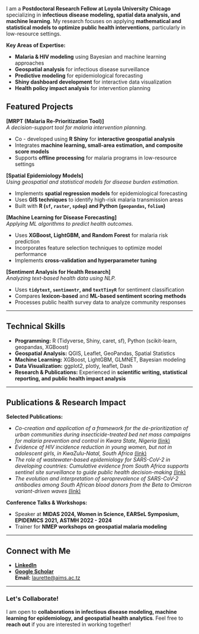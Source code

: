 I am a **Postdoctoral Research Fellow at Loyola University Chicago** specializing in **infectious disease modeling, spatial data analysis, and machine learning**. My research focuses on applying **mathematical and statistical models to optimize public health interventions**, particularly in low-resource settings.

 **Key Areas of Expertise:**
- **Malaria & HIV modeling** using Bayesian and machine learning approaches
- **Geospatial analysis** for infectious disease surveillance
- **Predictive modeling** for epidemiological forecasting
- **Shiny dashboard development** for interactive data visualization
- **Health policy impact analysis** for intervention planning

## Featured Projects

 **[MRPT (Malaria Re-Prioritization Tool)]**  
_A decision-support tool for malaria intervention planning._  
- Co - developed using **R Shiny** for **interactive geospatial analysis**
- Integrates **machine learning, small-area estimation, and composite score models**
- Supports **offline processing** for malaria programs in low-resource settings

 **[Spatial Epidemiology Models]**  
_Using geospatial and statistical models for disease burden estimation._  
- Implements **spatial regression models** for epidemiological forecasting  
- Uses **GIS techniques** to identify high-risk malaria transmission areas  
- Built with **R (`sf`, `raster`, `spdep`) and Python (`geopandas`, `folium`)**

**[Machine Learning for Disease Forecasting]**  
_Applying ML algorithms to predict health outcomes._  
- Uses **XGBoost, LightGBM, and Random Forest** for malaria risk prediction  
- Incorporates feature selection techniques to optimize model performance  
- Implements **cross-validation and hyperparameter tuning**  

 **[Sentiment Analysis for Health Research]**  
_Analyzing text-based health data using NLP._  
- Uses **`tidytext`, `sentimentr`, and `textTinyR`** for sentiment classification  
- Compares **lexicon-based** and **ML-based sentiment scoring methods**  
- Processes public health survey data to analyze community responses  

---

## Technical Skills
- **Programming:** R (Tidyverse, Shiny, caret, sf), Python (scikit-learn, geopandas, XGBoost)  
- **Geospatial Analysis:** QGIS, Leaflet, GeoPandas, Spatial Statistics  
- **Machine Learning:** XGBoost, LightGBM, GLMNET, Bayesian modeling  
- **Data Visualization:** ggplot2, plotly, leaflet, Dash  
 - **Research & Publications:** Experienced in **scientific writing, statistical reporting, and public health impact analysis**  

---

## Publications & Research Impact
**Selected Publications:**  
- _Co-creation and application of a framework for the de-prioritization of urban communities during insecticide-treated bed net mass campaigns for malaria prevention and control in Kwara State, Nigeria_ [(link)](https://link.springer.com/article/10.1186/s44263-025-00126-0)
- _Evidence of HIV incidence reduction in young women, but not in adolescent girls, in KwaZulu-Natal, South Africa_ [(link)](https://doi.org/10.1016/j.ijregi.2023.07.004) 
- _The role of wastewater-based epidemiology for SARS-CoV-2 in developing countries: Cumulative evidence from South Africa supports sentinel site surveillance to guide public health decision-making_ [(link)](https://doi.org/10.1016/j.scitotenv.2023.165817)
- _The evolution and interpretation of seroprevalence of SARS-CoV-2 antibodies among South African blood donors from the Beta to Omicron variant-driven waves_ [(link)](https://doi.org/10.1111/vox.13571)


**Conference Talks & Workshops:**  
- Speaker at **MIDAS 2024, Women in Science, EARSeL Symposium, EPIDEMICS 2021, ASTMH 2022 - 2024**
- Trainer for **NMEP workshops on geospatial malaria modeling**  

---

## Connect with Me
 - **[LinkedIn](https://www.linkedin.com/in/laurette-mhlanga-phd-6b94912b/)**  
 - **[Google Scholar](https://scholar.google.com/scholar?as_ylo=2024&q=laurette+mhlanga&hl=en&as_sdt=0,14)**  
**Email:** laurette@aims.ac.tz  

---

### **Let's Collaborate!**
I am open to **collaborations in infectious disease modeling, machine learning for epidemiology, and geospatial health analytics**. Feel free to **reach out** if you are interested in working together!  

